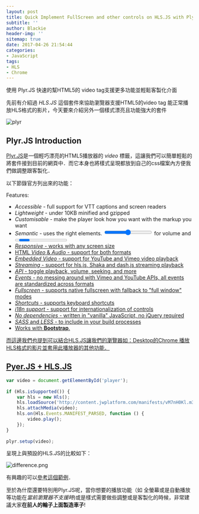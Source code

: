 ```yaml
---
layout: post
title: Quick Implement FullScreen and other controls on HLS.JS with Plyr.JS
subtitle: ''
author: Blackie
header-img: ''
sitemap: true
date: 2017-04-26 21:54:44
categories:
- JavaScript
tags:
- HLS
- Chrome
---
```


使用 Plyr.JS 快速的幫HTML5的 video tag支援更多功能並輕鬆客製化介面

<!-- More -->

先前有介紹過 *HLS.JS* 這個套件來協助瀏覽器支援HTML5的video tag 能正常播放HLS格式的影片，今天要來介紹另外一個樣式漂亮且功能強大的套件

![plyr](plyr.png)

## Plyr.JS Introduction ##

[Plyr.JS](https://github.com/selz/plyr)是一個輕巧漂亮的HTML5播放器的 *video* 標籤，這讓我們可以簡單輕鬆的將套件接到目前的網頁中．而它本身也將樣式呈現都放到自己的css檔案內方便我們做調整跟客製化．

以下節錄官方列出來的功能：

Features:

- *Accessible* - full support for VTT captions and screen readers
- *Lightweight* - under 10KB minified and gzipped
- *Customisable* - make the player look how you want with the markup you want
- *Semantic* - uses the right elements. <input type="range"> for volume and <progress> for progress and well, <button>s for buttons. There's no <span> or <a href="#"> button hacks
- *Responsive* - works with any screen size
- HTML *Video* & *Audio* - support for both formats
- *Embedded Video* - support for YouTube and Vimeo video playback
- *Streaming* - support for hls.js, Shaka and dash.js streaming playback
- *API* - toggle playback, volume, seeking, and more
- *Events* - no messing around with Vimeo and YouTube APIs, all events are standardized across formats
- *Fullscreen* - supports native fullscreen with fallback to "full window" modes
- *Shortcuts* - supports keyboard shortcuts
- *i18n support* - support for internationalization of controls
- *No dependencies* - written in "vanilla" JavaScript, no jQuery required
- *SASS* and *LESS* - to include in your build processes
- Works with **Bootstrap**.

而這邊我們也提到可以結合HLS.JS讓我們的瀏覽器如：Desktop的Chrome 播放HLS格式的影片並套用此播放器的其他功能．

## Pyer.JS + HLS.JS ##

```js
var video = document.getElementById('player');
 
if (Hls.isSupported()) {
    var hls = new Hls();
    hls.loadSource('http://content.jwplatform.com/manifests/vM7nH0Kl.m3u8');
    hls.attachMedia(video);
    hls.on(Hls.Events.MANIFEST_PARSED, function () {
        video.play();
    });
}
 
plyr.setup(video);
```

呈現上與預設的HLS.JS的比較如下：

![difference.png](difference.png)

有興趣的可以[參考這個範例](https://github.com/blackie1019/PlyrHLSDemo)．

至於為什麼還要特別用Plyr.JS呢，當你想要的播放功能（如 全螢幕或是自動播放等功能在*當前瀏覽器不支援時*)或是樣式需要做些調整或是客製化的時候，非常建議大家**在前人的輪子上面製造車子**!